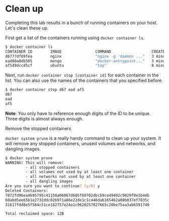 # Clean up

Completing this lab results in a bunch of running containers on your host. Let's clean these up.

First get a list of the containers running using `docker container ls`.

```bash
$ docker container ls
CONTAINER ID        IMAGE               COMMAND                  CREATED             STATUS              PORTS                     NAMES
d6777df89fea        nginx               "nginx -g 'daemon ..."   3 minutes ago       Up 3 minutes        0.0.0.0:8080->80/tcp      nginx
ead80a0db505        mongo               "docker-entrypoint..."   3 minutes ago       Up 3 minutes        0.0.0.0:8081->27017/tcp   mongo
af549dccd5cf        ubuntu              "top"                    8 minutes ago       Up 8 minutes                                  priceless_kepler
```

Next, run `docker container stop [container id]` for each container in the list. You can also use the names of the containers that you specified before.

```bash
$ docker container stop d67 ead af5
d67
ead
af5
```

**Note**: You only have to reference enough digits of the ID to be unique. Three digits is almost always enough.

Remove the stopped containers

`docker system prune` is a really handy command to clean up your system. It will remove any stopped containers, unused volumes and networks, and dangling images.

```bash
$ docker system prune
WARNING! This will remove:
         - all stopped containers
         - all volumes not used by at least one container
         - all networks not used by at least one container
         - all dangling images
Are you sure you want to continue? [y/N] y
Deleted Containers:
7872fd96ea4695795c41150a06067d605f69702dbcb9ce49492c9029f0e1b44b
60abd5ee65b1e2732ddc02b971a86e22de1c1c446dab165462a08b037ef7835c
31617fdd8e5f584c51ce182757e24a1c9620257027665c20be75aa3ab6591740

Total reclaimed space: 12B
```
